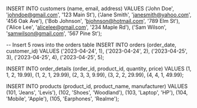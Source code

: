 INSERT INTO customers (name, email, address) VALUES
('John Doe', 'johndoe@gmail.com', '123 Main St'),
('Jane Smith', 'janesmith@yahoo.com', '456 Oak Ave'),
('Bob Johnson', 'bjohnson@hotmail.com', '789 Elm St'),
('Alice Lee', 'alicelee@gmail.com', '234 Maple Rd'),
('Sam Wilson', 'samwilson@gmail.com', '567 Pine St');

-- Insert 5 rows into the orders table
INSERT INTO orders (order_date, customer_id) VALUES
('2023-04-24', 1),
('2023-04-24', 2),
('2023-04-25', 3),
('2023-04-25', 4),
('2023-04-25', 5); 

INSERT INTO order_details (order_id, product_id, quantity, price) VALUES
(1, 1, 2, 19.99),
(1, 2, 1, 29.99),
(2, 3, 3, 9.99),
(3, 2, 2, 29.99),
(4, 4, 1, 49.99);

INSERT INTO products (product_id, product_name, manufacturer) VALUES
(101, 'Jeans', 'Levis'),
(102, 'Shoes', 'Woodland'),
(103, 'Laptop', 'HP'),
(104, 'Mobile', 'Apple'),
(105, 'Earphones', 'Realme');




